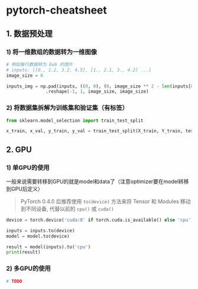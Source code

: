 # pytorch-cheatsheet

## 1. 数据预处理

### 1) 将一维数组的数据转为一维图像

```py
# 例如每行数据转为 6x6 的图片
# inputs: [[0., 1.2, 3.2, 4.5], [1., 2.1, 3., 4.2] ...]
image_size = 6

inputs_img = np.pad(inputs, ((0, 0), (0, image_size ** 2 - len(inputs[0]))), 'constant')
               .reshape(-1, 1, image_size, image_size)
```

### 2) 将数据集拆解为训练集和验证集（有标签）

```py
from sklearn.model_selection import train_test_split

x_train, x_val, y_train, y_val = train_test_split(X_train, Y_train, test_size = 0.3)
```

## 2. GPU

### 1) 单GPU的使用

一般来说需要转移到GPU的就是model和data了（注意optimizer要在model转移到GPU后定义）

> PyTorch 0.4.0 后推荐使用 `to(device)` 方法来将 Tensor 和 Modules 移动到不同设备, 代替以前的 `cpu()` 或 `cuda()`

```py
device = torch.device('cuda:0' if torch.cuda.is_available() else 'cpu')

inputs = inputs.to(device)
model = model.to(device)

result = model(inputs).to('cpu')
print(result)
```

### 2) 多GPU的使用

```py
# TODO
```
